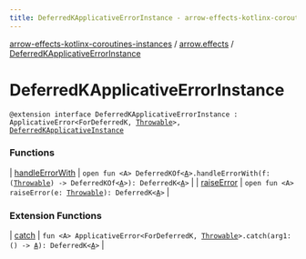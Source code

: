```yaml
---
title: DeferredKApplicativeErrorInstance - arrow-effects-kotlinx-coroutines-instances
---
```


[arrow-effects-kotlinx-coroutines-instances](../../index.html) / [arrow.effects](../index.html) / [DeferredKApplicativeErrorInstance](./index.html)

# DeferredKApplicativeErrorInstance

`@extension interface DeferredKApplicativeErrorInstance : ApplicativeError<ForDeferredK, `[`Throwable`](https://kotlinlang.org/api/latest/jvm/stdlib/kotlin/-throwable/index.html)`>, `[`DeferredKApplicativeInstance`](../-deferred-k-applicative-instance/index.html)

### Functions

| [handleErrorWith](handle-error-with.html) | `open fun <A> DeferredKOf<`[`A`](handle-error-with.html#A)`>.handleErrorWith(f: (`[`Throwable`](https://kotlinlang.org/api/latest/jvm/stdlib/kotlin/-throwable/index.html)`) -> DeferredKOf<`[`A`](handle-error-with.html#A)`>): DeferredK<`[`A`](handle-error-with.html#A)`>` |
| [raiseError](raise-error.html) | `open fun <A> raiseError(e: `[`Throwable`](https://kotlinlang.org/api/latest/jvm/stdlib/kotlin/-throwable/index.html)`): DeferredK<`[`A`](raise-error.html#A)`>` |

### Extension Functions

| [catch](../../arrow.effects.deferredk.applicative-error/arrow.typeclasses.-applicative-error/catch.html) | `fun <A> ApplicativeError<ForDeferredK, `[`Throwable`](https://kotlinlang.org/api/latest/jvm/stdlib/kotlin/-throwable/index.html)`>.catch(arg1: () -> `[`A`](../../arrow.effects.deferredk.applicative-error/arrow.typeclasses.-applicative-error/catch.html#A)`): DeferredK<`[`A`](../../arrow.effects.deferredk.applicative-error/arrow.typeclasses.-applicative-error/catch.html#A)`>` |

